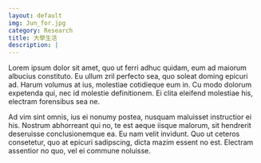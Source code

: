 ```yaml
---
layout: default
img: Jun_for.jpg
category: Research
title: 大學生活
description: |
---
```

Lorem ipsum dolor sit amet, quo ut ferri adhuc quidam, eum ad maiorum albucius constituto. Eu ullum zril perfecto sea, quo soleat doming epicuri ad. Harum volumus at ius, molestiae cotidieque eum in. Cu modo dolorum expetenda qui, nec id molestie definitionem. Ei clita eleifend molestiae his, electram forensibus sea ne.

Ad vim sint omnis, ius ei nonumy postea, nusquam maluisset instructior ei his. Nostrum abhorreant qui no, te est aeque iisque malorum, sit hendrerit deseruisse conclusionemque ea. Eu nam velit invidunt. Quo ut ceteros consetetur, quo at epicuri sadipscing, dicta mazim essent no est. Electram assentior no quo, vel ei commune noluisse.

